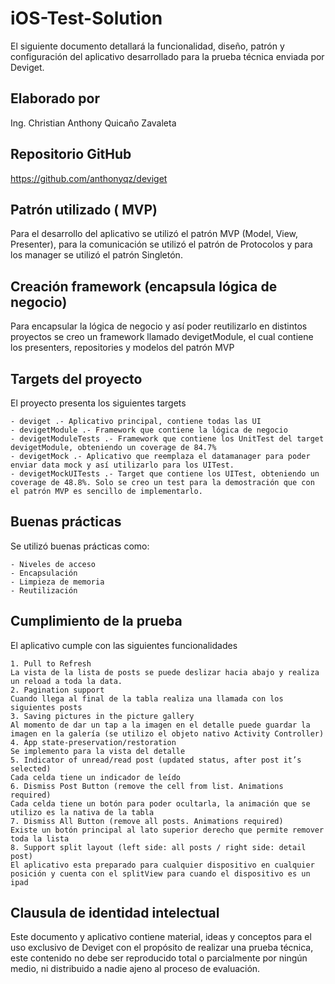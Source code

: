 # iOS-Test-Solution

El siguiente documento detallará la funcionalidad, diseño, patrón y configuración del aplicativo desarrollado para la prueba técnica enviada por Deviget.

## Elaborado por
Ing. Christian Anthony Quicaño Zavaleta

## Repositorio GitHub
https://github.com/anthonyqz/deviget

## Patrón utilizado ( MVP)
Para el desarrollo del aplicativo se utilizó el patrón MVP (Model, View, Presenter), para la comunicación se utilizó el patrón de Protocolos y para los manager se utilizó el patrón Singletón.

## Creación framework (encapsula lógica de negocio)
Para encapsular la lógica de negocio y así poder reutilizarlo en distintos proyectos se creo un framework llamado devigetModule, el cual contiene los presenters, repositories y modelos del patrón MVP

## Targets del proyecto
El proyecto presenta los siguientes targets

    - deviget .- Aplicativo principal, contiene todas las UI
    - devigetModule .- Framework que contiene la lógica de negocio
    - devigetModuleTests .- Framework que contiene los UnitTest del target devigetModule, obteniendo un coverage de 84.7% 
    - devigetMock .- Aplicativo que reemplaza el datamanager para poder enviar data mock y así utilizarlo para los UITest.
    - devigetMockUITests .- Target que contiene los UITest, obteniendo un coverage de 48.8%. Solo se creo un test para la demostración que con el patrón MVP es sencillo de implementarlo.

## Buenas prácticas
Se utilizó buenas prácticas como:

    - Niveles de acceso
    - Encapsulación
    - Limpieza de memoria
    - Reutilización
    
## Cumplimiento de la prueba
El aplicativo cumple con las siguientes funcionalidades

    1. Pull to Refresh
    La vista de la lista de posts se puede deslizar hacia abajo y realiza un reload a toda la data.
    2. Pagination support
    Cuando llega al final de la tabla realiza una llamada con los siguientes posts
    3. Saving pictures in the picture gallery
    Al momento de dar un tap a la imagen en el detalle puede guardar la imagen en la galería (se utilizo el objeto nativo Activity Controller)
    4. App state-preservation/restoration
    Se implemento para la vista del detalle
    5. Indicator of unread/read post (updated status, after post it’s selected)
    Cada celda tiene un indicador de leído
    6. Dismiss Post Button (remove the cell from list. Animations required)
    Cada celda tiene un botón para poder ocultarla, la animación que se utilizo es la nativa de la tabla
    7. Dismiss All Button (remove all posts. Animations required)
    Existe un botón principal al lato superior derecho que permite remover toda la lista
    8. Support split layout (left side: all posts / right side: detail post)
    El aplicativo esta preparado para cualquier dispositivo en cualquier posición y cuenta con el splitView para cuando el dispositivo es un ipad

## Clausula de identidad intelectual
Este documento y aplicativo contiene material, ideas y conceptos para el uso exclusivo de Deviget con el propósito de realizar una prueba técnica, este contenido no debe ser reproducido total o parcialmente por ningún medio, ni distribuido a nadie ajeno al proceso de evaluación.
